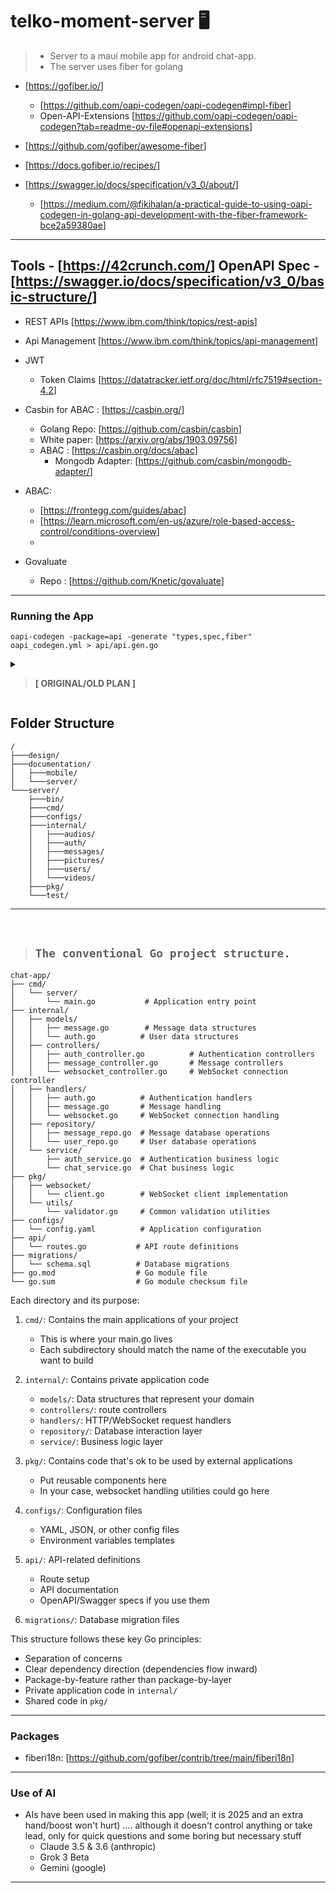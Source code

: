# telko-moment-server 🖥

> - Server to a maui mobile app for android chat-app.
> - The server uses fiber for golang

- [<https://gofiber.io/>]
  - [<https://github.com/oapi-codegen/oapi-codegen#impl-fiber>]
  - Open-API-Extensions [<https://github.com/oapi-codegen/oapi-codegen?tab=readme-ov-file#openapi-extensions>]

- [<https://github.com/gofiber/awesome-fiber>]
- [<https://docs.gofiber.io/recipes/>]
- [<https://swagger.io/docs/specification/v3_0/about/>]
  - [<https://medium.com/@fikihalan/a-practical-guide-to-using-oapi-codegen-in-golang-api-development-with-the-fiber-framework-bce2a59380ae>]

---
 Tools - [<https://42crunch.com/>]
 OpenAPI Spec - [<https://swagger.io/docs/specification/v3_0/basic-structure/>]
---

- REST APIs [<https://www.ibm.com/think/topics/rest-apis>]
- Api Management [<https://www.ibm.com/think/topics/api-management>]

- JWT
  - Token Claims [<https://datatracker.ietf.org/doc/html/rfc7519#section-4.2>]

- Casbin for ABAC : [<https://casbin.org/>]
  - Golang Repo: [<https://github.com/casbin/casbin>]
  - White paper: [<https://arxiv.org/abs/1903.09756>]
  - ABAC : [<https://casbin.org/docs/abac>]
    - Mongodb Adapter: [<https://github.com/casbin/mongodb-adapter/>]
- ABAC:
  - [<https://frontegg.com/guides/abac>]
  - [<https://learn.microsoft.com/en-us/azure/role-based-access-control/conditions-overview>]
  - 

- Govaluate 
  - Repo : [<https://github.com/Knetic/govaluate>]
---


### Running the App

```shell
oapi-codegen -package=api -generate "types,spec,fiber" oapi_codegen.yml > api/api.gen.go
```

<details>

<summary>

> **[ ORIGINAL/OLD PLAN ]**

</summary>

<h2>About</h2>

> - Server to a flutter android chat-app.
> - The server uses nodejs and frameworks such as ExpressJs, featherJs, stompjs & Prisma ORM.
> - it is split into 2 different servers
>   1. **chat-server** :   for handling chats
>   2. **media-server** :  for handling media files or basically files
> - _*more information on this will be found in the documentation folder_
> - figma links for the designs:
>   1. **auth maps & personas:**   &nbsp;&nbsp; [visit 🔗](https://www.figma.com/file/SBMlL6FtJD69ajJFPGJToU/Telko-moment-%7C-auth-map-%26-User-personas?t=eWpYCmGxitRb2tc7-1)
>   2. **wire frame & prototype**  &nbsp;&nbsp; [visit 🔗](https://www.figma.com/file/ZuSQwcxKaC3hUuFuSnsCqK/Telko-moment-%7C-wireframe-%26-Prototype?t=eWpYCmGxitRb2tc7-1)

## Requirements

> Most of the server requirements are mostly javascript based and a few are other languages but mostly for supporting architecture.
> The requirements are as follows:

1. Nodejs & NPM(Node Package Manager)
2. ExpressJs
3. FeathersJs
4. Stompjs
5. Prisma
6. Databases
    1. Mongodb (server)
    2. SQLite (mobile)
7. RabbitMQ
    - stomp plugin

</details>

## Folder Structure

    /
    ├───design/
    ├───documentation/
    │   ├───mobile/
    │   └───server/
    └───server/
        ├───bin/
        ├───cmd/
        ├───configs/
        ├───internal/
        │   ├───audios/
        │   ├───auth/
        │   ├───messages/
        │   ├───pictures/
        │   ├───users/
        │   └───videos/
        ├───pkg/
        └───test/

---

<br/>

>## `The conventional Go project structure.`

```plaintext
chat-app/
├── cmd/
│   └── server/
│       └── main.go           # Application entry point
├── internal/
│   ├── models/
│   │   ├── message.go        # Message data structures
│   │   └── auth.go          # User data structures
│   ├── controllers/
│   │   ├── auth_controller.go          # Authentication controllers
│   │   ├── message_controller.go       # Message controllers
│   │   └── websocket_controller.go     # WebSocket connection controller
│   ├── handlers/
│   │   ├── auth.go          # Authentication handlers
│   │   ├── message.go       # Message handling
│   │   └── websocket.go     # WebSocket connection handling
│   ├── repository/
│   │   ├── message_repo.go  # Message database operations
│   │   └── user_repo.go     # User database operations
│   └── service/
│       ├── auth_service.go  # Authentication business logic
│       └── chat_service.go  # Chat business logic
├── pkg/
│   ├── websocket/
│   │   └── client.go        # WebSocket client implementation
│   └── utils/
│       └── validator.go     # Common validation utilities
├── configs/
│   └── config.yaml          # Application configuration
├── api/
│   └── routes.go           # API route definitions
├── migrations/
│   └── schema.sql          # Database migrations
├── go.mod                  # Go module file
└── go.sum                  # Go module checksum file

```

Each directory and its purpose:

1. `cmd/`: Contains the main applications of your project
   - This is where your main.go lives
   - Each subdirectory should match the name of the executable you want to build

2. `internal/`: Contains private application code
   - `models/`: Data structures that represent your domain
   - `controllers/`: route controllers
   - `handlers/`: HTTP/WebSocket request handlers
   - `repository/`: Database interaction layer
   - `service/`: Business logic layer

3. `pkg/`: Contains code that's ok to be used by external applications
   - Put reusable components here
   - In your case, websocket handling utilities could go here

4. `configs/`: Configuration files
   - YAML, JSON, or other config files
   - Environment variables templates

5. `api/`: API-related definitions
   - Route setup
   - API documentation
   - OpenAPI/Swagger specs if you use them

6. `migrations/`: Database migration files

This structure follows these key Go principles:

- Separation of concerns
- Clear dependency direction (dependencies flow inward)
- Package-by-feature rather than package-by-layer
- Private application code in `internal/`
- Shared code in `pkg/`

---

### Packages

- fiberi18n: [<https://github.com/gofiber/contrib/tree/main/fiberi18n>]

---

### Use of AI
- AIs have been used in making this app (well; it is 2025 and an extra hand/boost won't hurt) .... although it doesn't control anything or take lead, only for quick questions and some boring but necessary stuff
    - Claude 3.5 & 3.6 (anthropic) 
    - Grok 3 Beta    
    - Gemini (google)

---